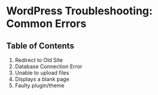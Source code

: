 # WordPress Troubleshooting: Common Errors

## Table of Contents
1. Redirect to Old Site
2. Database Connection Error
3. Unable to upload files
4. Displays a blank page
5. Faulty plugin/theme
